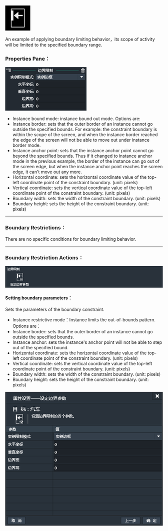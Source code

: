![](564d7dd767bd2.png)

An example of applying boundary limiting behavior，its scope of activity will be limited to the specified boundary range. 

### Properties Pane：
![](5636e53e4c768.png)
- Instance bound mode: instance bound out mode. Options are:
 - Instance border: sets that the outer border of an instance cannot go outside the specified bounds. For example: the constraint boundary is within the scope of the screen, and when the instance border reached the edge of the screen will not be able to move out under instance border mode.
 - Instance anchor point: sets that the instance anchor point cannot go beyond the specified bounds. Thus if it changed to instance anchor mode in the previous example, the border of the instance can go out of the screen edge, but when the instance anchor point reaches the screen edge, it can't move out any more.
- Horizontal coordinate: sets the horizontal coordinate value of the top-left coordinate point of the constraint boundary. (unit: pixels)
- Vertical coordinate: sets the vertical coordinate value of the top-left coordinate point of the constraint boundary. (unit: pixels)
- Boundary width: sets the width of the constraint boundary. (unit: pixels)
- Boundary height: sets the height of the constraint boundary. (unit: pixels)

------------

### Boundary Restrictions：
There are no specific conditions for boundary limiting behavior.

------------

### Boundary Restriction Actions：
![](5636e53e2629b.png)
#### Setting boundary parameters：
Sets the parameters of the boundary constraint.
- Instance restrictive mode：Instance limits the out-of-bounds pattern. Options are：
 - Instance border: sets that the outer border of an instance cannot go outside the specified bounds.
 - Instance anchor: sets the instance's anchor point will not be able to step out of the specified bound.
- Horizontal coordinate: sets the horizontal coordinate value of the top-left coordinate point of the constraint boundary. (unit: pixels)
- Vertical coordinate: sets the vertical coordinate value of the top-left coordinate point of the constraint boundary. (unit: pixels)
- Boundary width: sets the width of the constraint boundary. (unit: pixels)
- Boundary height: sets the height of the constraint boundary. (unit: pixels)

![](5636e53e405a3.png)